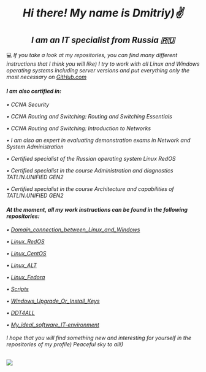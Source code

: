 <h1 align="center"><i>Hi there! My name is Dmitriy)✌️</i></h1>
<h2 align="center"><i>I am an IT specialist from Russia 🇷🇺</i></h2>



💻 <i>If you take a look at my repositories, you can find many different instructions that I think you will like) I try to work with all Linux and Windows operating systems including server versions and put everything only the most necessary on <a href="https://github.com">GitHub.com</a><i/>

<h4><i>I am also certified in:</i></h4>

&#8226;  <i>CCNA Security<i/><br/>

&#8226;  <i>CCNA Routing and Switching: Routing and Switching Essentials<i/><br/>

&#8226;  <i>CCNA Routing and Switching: Introduction to Networks<i/><br/>

&#8226;  <i>I am also an expert in evaluating demonstration exams in Network and System Administration<i/><br/>

&#8226;  <i>Certified specialist of the Russian operating system Linux RedOS<i/><br/>

&#8226;  <i>Certified specialist in the course Administration and diagnostics TATLIN.UNIFIED GEN2<i/><br/>

&#8226;  <i>Certified specialist in the course Architecture and capabilities of TATLIN.UNIFIED GEN2<i/><br/>

<h4> <i>At the moment, all my work instructions can be found in the following repositories:</i></h4>

<i>&#8226; <a href="https://github.com/dimoroz772/Domain_connection_between_Linux_and_Windows">Domain_connection_between_Linux_and_Windows</a><br/><i/>

<i>&#8226; <a href="https://github.com/dimoroz772/Linux_RedOS">Linux_RedOS</a><br/><i/>

<i>&#8226; <a href="https://github.com/dimoroz772/Linux_CentOS">Linux_CentOS</a><br/><i/>

<i>&#8226; <a href="https://github.com/dimoroz772/Linux_ALT">Linux_ALT</a><br/><i/>

<i>&#8226; <a href="https://github.com/dimoroz772/Linux_Fedora">Linux_Fedora</a><br/><i/>

<i>&#8226; <a href="https://github.com/dimoroz772/Scripts">Scripts</a><br/><i/>

<i>&#8226; <a href="https://github.com/dimoroz772/Windows_Upgrade_Or_Install_Keys">Windows_Upgrade_Or_Install_Keys</a><br/><i/>

<i>&#8226; <a href="https://github.com/dimoroz772/DDT4ALL">DDT4ALL</a><br/><i/>

<i>&#8226; <a href="https://github.com/dimoroz772/My_ideal_software_IT-environment">My_ideal_software_IT-environment</a><br/><i/>
 <br/>
<i>I hope that you will find something new and interesting for yourself in the repositories of my profile) Peaceful sky to all!)<i/>
 <br/>
 <br/>

<p align="left">
<a href="https://git.io/streak-stats"><img src="https://komarev.com/ghpvc/?username=dimoroz772&color=blueviolet"/></a>
</p>
